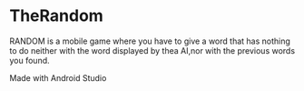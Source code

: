 # TheRandom

RANDOM is a mobile game where you have to give a word that has nothing to do neither with the word displayed by thea AI,nor with
the previous words you found.

Made with Android Studio
